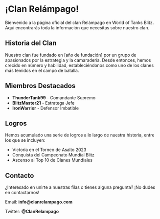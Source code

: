 <html lang="es">
<head>
<meta charset="UTF-8">
<meta name="viewport" content="width=device-width, initial-scale=1.0">
<link rel="stylesheet" href="https://cdnjs.cloudflare.com/ajax/libs/font-awesome/5.15.4/css/all.min.css"> <!-- Agrega FontAwesome para íconos -->
<body>

<div class="container">
  <h1>¡Clan Relámpago!</h1>
  <p>Bienvenido a la página oficial del clan Relámpago en World of Tanks Blitz. Aquí encontrarás toda la información que necesitas sobre nuestro clan.</p>
  
  <h2>Historia del Clan</h2>
  <p>Nuestro clan fue fundado en [año de fundación] por un grupo de apasionados por la estrategia y la camaradería. Desde entonces, hemos crecido en número y habilidad, estableciéndonos como uno de los clanes más temidos en el campo de batalla.</p>
  
  <h2>Miembros Destacados</h2>
  <ul>
    <li><strong>ThunderTank99</strong> - Comandante Supremo</li>
    <li><strong>BlitzMaster21</strong> - Estratega Jefe</li>
    <li><strong>IronWarrior</strong> - Defensor Imbatible</li>
    <!-- Añade más miembros destacados según sea necesario -->
  </ul>
  
  <h2>Logros</h2>
  <p>Hemos acumulado una serie de logros a lo largo de nuestra historia, entre los que se incluyen:</p>
  <ul>
    <li>Victoria en el Torneo de Asalto 2023</li>
    <li>Conquista del Campeonato Mundial Blitz</li>
    <li>Ascenso al Top 10 de Clanes Mundiales</li>
    <!-- Añade más logros según sea necesario -->
  </ul>
  
  <div class="contact-info">
    <h2>Contacto</h2>
    <p>¿Interesado en unirte a nuestras filas o tienes alguna pregunta? ¡No dudes en contactarnos!</p>
    <p><i class="fas fa-envelope"></i> Email: <strong>info@clanrelampago.com</strong></p>
    <p><i class="fab fa-twitter"></i> Twitter: <strong>@ClanRelampago</strong></p>
    <!-- Añade más información de contacto si es necesario -->
  </div>
</div>

</body>
